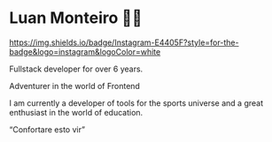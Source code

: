 
# Luan Monteiro 👋🏻
<a href="https://www.instagram.com/ln.mont/" target="_blank">
  https://img.shields.io/badge/Instagram-E4405F?style=for-the-badge&logo=instagram&logoColor=white
</a>

Fullstack developer for over 6 years.

Adventurer in the world of Frontend

I am currently a developer of tools for the sports universe and a great enthusiast in the world of education.

“Confortare esto vir”

